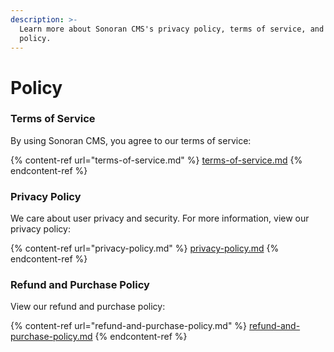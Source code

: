 ```yaml
---
description: >-
  Learn more about Sonoran CMS's privacy policy, terms of service, and refund
  policy.
---
```


# Policy

### Terms of Service

By using Sonoran CMS, you agree to our terms of service:

{% content-ref url="terms-of-service.md" %}
[terms-of-service.md](terms-of-service.md)
{% endcontent-ref %}

### Privacy Policy

We care about user privacy and security. For more information, view our privacy policy:

{% content-ref url="privacy-policy.md" %}
[privacy-policy.md](privacy-policy.md)
{% endcontent-ref %}

### Refund and Purchase Policy

View our refund and purchase policy:

{% content-ref url="refund-and-purchase-policy.md" %}
[refund-and-purchase-policy.md](refund-and-purchase-policy.md)
{% endcontent-ref %}
